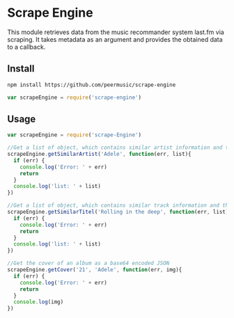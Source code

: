 # Scrape Engine
This module retrieves data from the music recommander system last.fm via scraping. It takes metadata as an argument and provides the obtained data to a callback.

## Install

```sh
npm install https://github.com/peermusic/scrape-engine
```

```js
var scrapeEngine = require('scrape-engine')
```
## Usage

```js
var scrapeEngine = require('scrape-Engine')

//Get a list of object, which contains similar artist information and the url 
scrapeEngine.getSimilarArtist('Adele', function(err, list){
  if (err) {
    console.log('Error: ' + err)
    return
  }
  console.log('list: ' + list)
})

//Get a list of object, which contains similar track information and the url 
scrapeEngine.getSimilarTitel('Rolling in the deep', function(err, list){
  if (err) {
    console.log('Error: ' + err)
    return
  }
  console.log('list: ' + list)
})

//Get the cover of an album as a base64 encoded JSON
scrapeEngine.getCover('21', 'Adele', function(err, img){
  if (err) {
    console.log('Error: ' + err)
    return
  }
  console.log(img)
})

```
